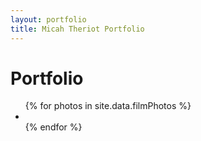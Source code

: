 ```yaml
---
layout: portfolio
title: Micah Theriot Portfolio
---
```


<div id="portfolio" >
	<h1 class="pageTitle">Portfolio</h1>
	<div>
		<ul>
			{% for photos in site.data.filmPhotos %}
			<a href="{{photos.url | prepend: sitebaseurl}}" class="image-link">
				<li style="background-image: url('{{photos.url | prepend: sitebaseurl}}')">
				</li>
			</a>
			{% endfor %}
		</ul>
		<div class="clearfix"></div>
	</div>

